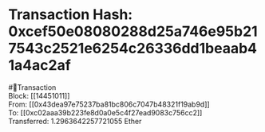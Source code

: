 
Transaction Hash: 0xcef50e08080288d25a746e95b217543c2521e6254c26336dd1beaab41a4ac2af
====================================================================================
  
#💸Transaction  
Block: [[14451011]]  
From: [[0x43dea97e75237ba81bc806c7047b48321f19ab9d]]  
To: [[0xc02aaa39b223fe8d0a0e5c4f27ead9083c756cc2]]  
Transferred: 1.2963642257721055 Ether